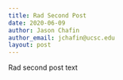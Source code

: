 ```yaml
---
title: Rad Second Post
date: 2020-06-09
author: Jason Chafin
author_email: jchafin@ucsc.edu
layout: post
---
```


Rad second post text
